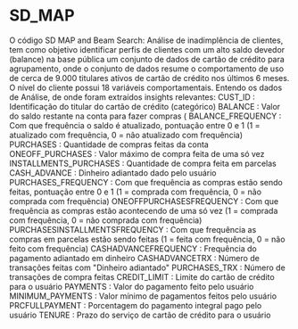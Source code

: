 # SD_MAP
O código SD MAP and Beam Search: Análise de inadimplência de clientes, tem como objetivo identificar perfis de clientes com um alto saldo devedor (balance) na base pública um conjunto de dados de cartão de crédito para agrupamento, onde o conjunto de dados resume o comportamento de uso de cerca de 9.000 titulares ativos de cartão de crédito nos últimos 6 meses. 
O nível do cliente possui 18 variáveis comportamentais.
Entendo os dados de Análise, de onde foram extraídos insights relevantes:
CUST_ID : Identificação do titular do cartão de crédito (categórico)
BALANCE : Valor do saldo restante na conta para fazer compras (
BALANCE_FREQUENCY : Com que frequência o saldo é atualizado, pontuação entre 0 e 1 (1 = atualizado com frequência, 0 = não atualizado com frequência)
PURCHASES : Quantidade de compras feitas da conta
ONEOFF_PURCHASES : Valor máximo de compra feita de uma só vez
INSTALLMENTS_PURCHASES : Quantidade de compra feita em parcelas
CASH_ADVANCE : Dinheiro adiantado dado pelo usuário
PURCHASES_FREQUENCY : Com que frequência as compras estão sendo feitas, pontuação entre 0 e 1 (1 = comprada com frequência, 0 = não comprada com frequência)
ONEOFFPURCHASESFREQUENCY : Com que frequência as compras estão acontecendo de uma só vez (1 = comprada com frequência, 0 = não comprada com frequência)
PURCHASESINSTALLMENTSFREQUENCY : Com que frequência as compras em parcelas estão sendo feitas (1 = feita com frequência, 0 = não feito com frequência)
CASHADVANCEFREQUENCY : Frequência do pagamento adiantado em dinheiro
CASHADVANCETRX : Número de transações feitas com "Dinheiro adiantado"
PURCHASES_TRX : Número de transações de compra feitas
CREDIT_LIMIT : Limite do cartão de crédito para o usuário
PAYMENTS : Valor do pagamento feito pelo usuário
MINIMUM_PAYMENTS : Valor mínimo de pagamentos feitos pelo usuário
PRCFULLPAYMENT : Porcentagem do pagamento integral pago pelo usuário
TENURE : Prazo do serviço de cartão de crédito para o usuário
